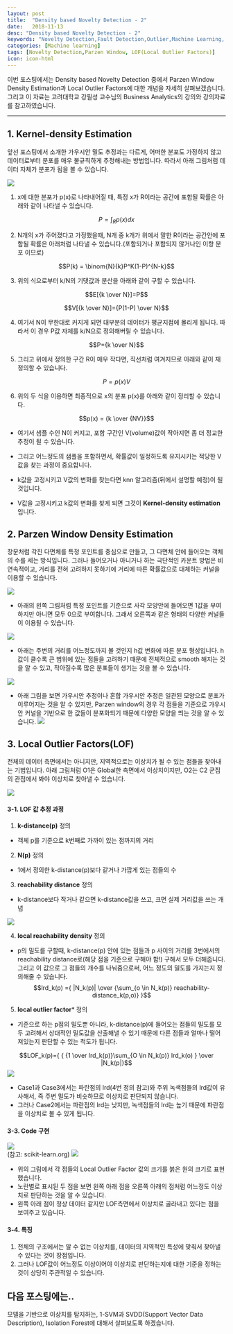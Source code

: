 ```yaml
---
layout: post
title:  "Density based Novelty Detection - 2"
date:   2018-11-13
desc: "Density based Novelty Detection - 2"
keywords: "Novelty Detection,Fault Detection,Outlier,Machine Learning, Parzen Window,LOF(Local Outlier Factors)"
categories: [Machine learning]
tags: [Novelty Detection,Parzen Window, LOF(Local Outlier Factors)]
icon: icon-html
---
```



이번 포스팅에서는 Density based Novelty Detection 중에서 Parzen Window Density Estimation과 Local Outlier Factors에 대한 개념을 자세히 살펴보겠습니다. 그리고 이 자료는 고려대학교 강필성 교수님의 Business Analytics의 강의와 강의자료를 참고하였습니다.

---

## 1. Kernel-density Estimation
>  
앞선 포스팅에서 소개한 가우시안 밀도 추정과는 다르게, 어떠한 분포도 가정하지 않고 데이터로부터 분포를 매우 불규칙하게 추정해내는 방법입니다. 따라서 아래 그림처럼 데이터 자체가 분포가 됨을 볼 수 있습니다.  

![](https://i.imgur.com/M96i0bN.png)  

1. x에 대한 분포가 p(x)로 나타내어질 때, 특정 x가 R이라는 공간에 포함될 확률은 아래와 같이 나타낼 수 있습니다.  

 $$P = \int_R p(x) dx$$  
 
2. N개의 x가 주어졌다고 가정했을때, N개 중 k개가 위에서 말한 R이라는 공간안에 포함될 확률은 아래처럼 나타낼 수 있습니다.(포함되거나 포함되지 않거나인 이항 분포 이므로)  

 $$P(k) = \binom{N}{k}P^K(1-P)^{N-k}$$  
 
3. 위의 식으로부터 k/N의 기댓값과 분산을 아래와 같이 구할 수 있습니다.  

 $$E[{k \over N}]=P$$  
 
 $$V[{k \over N}]={P(1-P) \over N}$$

4. 여기서 N이 무한대로 커지게 되면 대부분의 데이터가 평균지점에 몰리게 됩니다. 따라서 이 경우 P값 자체를 k/N으로 정의해버릴 수 있습니다.  

 $$P={k \over N}$$ 
 
5. 그리고 위에서 정의한 구간 R이 매우 작다면, 직선처럼 여겨지므로 아래와 같이 재정의할 수 있습니다.  

 $$P = p(x)V$$
 
6. 위의 두 식을 이용하면 최종적으로 x의 분포 p(x)를 아래와 같이 정리할 수 있습니다.  

 $$p(x) = {k \over {NV}}$$
 
 - 여기서 샘플 수인 N이 커지고, 포함 구간인 V(volume)값이 작아지면 좀 더 정교한 추정이 될 수 있습니다.
 
 - 그리고 어느정도의 샘플을 포함하면서, 확률값이 일정하도록 유지시키는 적당한 V값을 찾는 과정이 중요합니다.
 
 - k값을 고정시키고 V값의 변화를 찾는다면 knn 알고리즘(뒤에서 설명할 예정)이 될 것입니다.
 
 - V값을 고정시키고 k값의 변화를 찾게 되면 그것이 **Kernel-density estimation** 입니다.
 
## 2. Parzen Window Density Estimation 
>  
창문처럼 각진 다면체를 특정 포인트를 중심으로 만들고, 그 다면체 안에 들어오는 객체의 수를 세는 방식입니다. 
그러나 들어오거나 아니거나 하는 극단적인 카운트 방법은 비연속적이고, 거리를 전혀 고려하지 못하기에 거리에 따른 확률값으로 대체하는 커널을 이용할 수 있습니다.

![](https://i.imgur.com/AaVF1CT.png)

- 아래의 왼쪽 그림처럼 특정 포인트를 기준으로 사각 모양안에 들어오면 1값을 부여하지만 아니면 모두 0으로 부여합니다. 그래서 오른쪽과 같은 형태의 다양한 커널들이 이용될 수 있습니다.

![](https://i.imgur.com/EvACoyM.png)

- 아래는 주변의 거리를 어느정도까지 볼 것인지 h값 변화에 따른 분포 형성입니다. h 값이 클수록 큰 범위에 있는 점들을 고려하기 때문에 전체적으로 smooth 해지는 것을 알 수 있고, 작아질수록 많은 분포들이 생기는 것을 볼 수 있습니다.

![](https://i.imgur.com/848bFJB.png)  

- 아래 그림을 보면 가우시안 추정이나 혼합 가우시안 추정은 일관된 모양으로 분포가 이루어지는 것을 알 수 있지만, Parzen window의 경우 각 점들을 기준으로 가우시안 커널을 기반으로 한 값들이 분포화되기 때문에 다양한 모양을 띄는 것을 알 수 있습니다.
![](https://i.imgur.com/5JuggeP.png)


## 3. Local Outlier Factors(LOF)
>  
전체의 데이터 측면에서는 아니지만, 지역적으로는 이상치가 될 수 있는 점들을 찾아내는 기법입니다.
아래 그림처럼 O1은 Global한 측면에서 이상치이지만, O2는 C2 군집의 관점에서 봐야 이상치로 찾아낼 수 있습니다.

![](https://i.imgur.com/HxneJhK.png)

#### 3-1. LOF 값 추정 과정
 
 1. **k-distance(p)** 정의
  - 객체 p를 기준으로 k번째로 가까이 있는 점까지의 거리
 2. **N(p)** 정의
  - 1에서 정의한 k-distance(p)보다 같거나 가깝게 있는 점들의 수
 3. **reachability distance** 정의
  - k-distance보다 작거나 같으면 k-distance값을 쓰고, 크면 실제 거리값을 쓰는 개념  
  
 ![](https://i.imgur.com/FupmsPw.png?1)
 
 4. **local reachability density** 정의
  - p의 밀도를 구할때, k-distance(p) 안에 있는 점들과 p 사이의 거리를 3번에서의 reachability distance로(해당 점을 기준으로 구해야 함!) 구해서 모두 더해줍니다. 그리고 이 값으로 그 점들의 개수를 나눠줌으로써, 어느 정도의 밀도를 가지는지 정의해줄 수 있습니다.
 $$lrd_k(p) ={ |N_k(p)| \over {\sum_{o \in N_k(p)} reachability-distance_k(p,o)} }$$  
 
 5. **local outlier factor*** 정의
  - 기준으로 하는 p점의 밀도뿐 아니라, k-distance(p)에 들어오는 점들의 밀도를 모두 고려해서 상대적인 밀도값을 산출해낼 수 있기 때문에 다른 점들과 얼마나 떨어져있는지 판단할 수 있는 척도가 됩니다.

$$LOF_k(p)={ { {1 \over lrd_k(p)}\sum_{O \in N_k(p)} lrd_k(o) } \over |N_k(p|}$$
![](https://i.imgur.com/WolukLz.png)

- Case1과 Case3에서는 파란점의 lrd(4번 정의 참고)와 주위 녹색점들의 lrd값이 유사해서, 즉 주변 밀도가 비슷하므로 이상치로 판단되지 않습니다.
- 그러나 Case2에서는 파란점의 lrd는 낮지만, 녹색점들의 lrd는 높기 때문에 파란점을 이상치로 볼 수 있게 됩니다.


#### 3-3. Code 구현 
![](https://i.imgur.com/MFAzNhE.png)  
(참고: scikit-learn.org)
![](https://i.imgur.com/VUeFO6w.png)  

- 위의 그림에서 각 점들의 Local Outlier Factor 값의 크기를 붉은 원의 크기로 표현했습니다.
- 노란별로 표시된 두 점을 보면 왼쪽 아래 점을 오른쪽 아래의 점처럼 어느정도 이상치로 판단하는 것을 알 수 있습니다.
- 왼쪽 아래 점이 정상 데이터 같지만 LOF측면에서 이상치로 골라내고 있다는 점을 보여주고 있습니다.



#### 3-4. 특징
 1. 전체의 구조에서는 알 수 없는 이상치를, 데이터의 지역적인 특성에 맞춰서 찾아낼 수 있다는 것이 장점입니다.  
 2. 그러나 LOF값이 어느정도 이상이어야 이상치로 판단하는지에 대한 기준을 정하는 것이 상당히 주관적일 수 있습니다.

## 다음 포스팅에는..

모델을 기반으로 이상치를 탐지하는, 1-SVM과 SVDD(Support Vector Data Description), Isolation Forest에 대해서 살펴보도록 하겠습니다.
